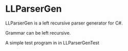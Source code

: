 # LLParserGen
LLParserGen is a left recursive parser generator for C#.

Grammar can be left recursive.

A simple test program in in LLParserGenTest
